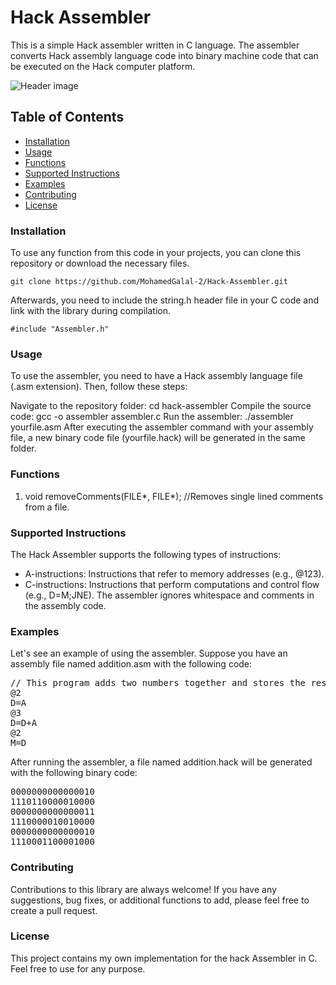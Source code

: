 ﻿# Hack Assembler
This is a simple Hack assembler written in C language. The assembler converts Hack assembly language code into binary machine code that can be executed on the Hack computer platform.

![Header image](https://th.bing.com/th/id/R.b932f9faa777205cc4e157dad45ffa95?rik=%2fXUD3SYrwQ4nyw&pid=ImgRaw&r=0&sres=1&sresct=1)

## Table of Contents
- [Installation](#Installation)
- [Usage](#Usage)
- [Functions](#Functions)
- [Supported Instructions](#Supported-Instructions)
- [Examples](#Examples)
- [Contributing](#Contributing)
- [License](#License)

### Installation
To use any function from this code in your projects, you can clone this repository or download the necessary files.

    git clone https://github.com/MohamedGalal-2/Hack-Assembler.git
    
Afterwards, you need to include the string.h header file in your C code and link with the library during compilation.

    #include "Assembler.h"
  
### Usage
To use the assembler, you need to have a Hack assembly language file (.asm extension). Then, follow these steps:

Navigate to the repository folder: cd hack-assembler
Compile the source code: gcc -o assembler assembler.c
Run the assembler: ./assembler yourfile.asm
After executing the assembler command with your assembly file, a new binary code file (yourfile.hack) will be generated in the same folder.

### Functions

1. void removeComments(FILE*, FILE*); //Removes single lined comments from a file.

### Supported Instructions
The Hack Assembler supports the following types of instructions:

* A-instructions: Instructions that refer to memory addresses (e.g., @123).
* C-instructions: Instructions that perform computations and control flow (e.g., D=M;JNE).
The assembler ignores whitespace and comments in the assembly code.

### Examples
Let's see an example of using the assembler. Suppose you have an assembly file named addition.asm with the following code:

<pre>
// This program adds two numbers together and stores the result in R2
@2
D=A
@3
D=D+A
@2
M=D
</pre>
After running the assembler, a file named addition.hack will be generated with the following binary code:
<pre>
0000000000000010
1110110000010000
0000000000000011
1110000010010000
0000000000000010
1110001100001000
</pre>

### Contributing
Contributions to this library are always welcome! If you have any suggestions, bug fixes, or additional functions to add, please feel free to create a pull request.

### License
This project contains my own implementation for the hack Assembler in C. Feel free to use for any purpose.
